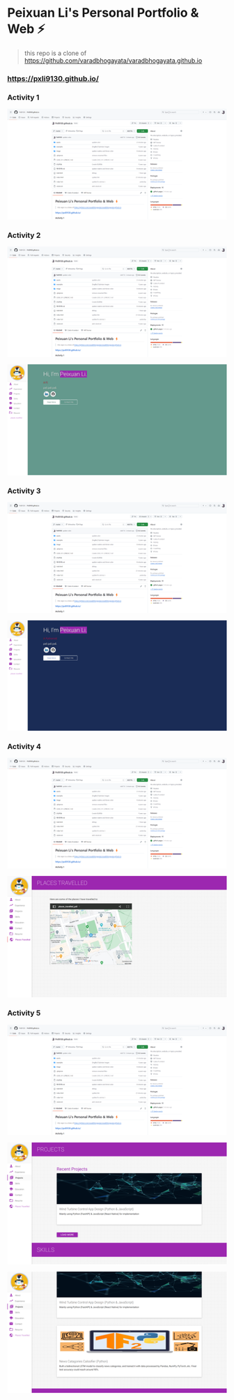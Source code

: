 # Peixuan Li's Personal Portfolio & Web ⚡️

> this repo is a clone of https://github.com/varadbhogayata/varadbhogayata.github.io

### https://pxli9130.github.io/

### Activity 1
<p align="center"> 
  <kbd>
    <a href="https://pxli9130.github.io/" target="_blank"><img src="image/a1_2.png">
  </a>
  </kbd>
</p>

### Activity 2
<p align="center"> 
  <kbd>
    <a href="https://pxli9130.github.io/" target="_blank"><img src="image/a1_2.png">
  </a>
  </kbd>
</p>

<p align="center"> 
  <kbd>
    <a href="https://pxli9130.github.io/" target="_blank"><img src="image/a2_2.png">
  </a>
  </kbd>
</p>

### Activity 3
<p align="center"> 
  <kbd>
    <a href="https://pxli9130.github.io/" target="_blank"><img src="image/a1_2.png">
  </a>
  </kbd>
</p>

<p align="center"> 
  <kbd>
    <a href="https://pxli9130.github.io/" target="_blank"><img src="image/a3.png">
  </a>
  </kbd>
</p>

### Activity 4
<p align="center"> 
  <kbd>
    <a href="https://pxli9130.github.io/" target="_blank"><img src="image/a1_2.png">
  </a>
  </kbd>
</p>

<p align="center"> 
  <kbd>
    <a href="https://pxli9130.github.io/" target="_blank"><img src="image/a4_n.png">
  </a>
  </kbd>
</p>

### Activity 5
<p align="center"> 
  <kbd>
    <a href="https://pxli9130.github.io/" target="_blank"><img src="image/a1_2.png">
  </a>
  </kbd>
</p>

<p align="center"> 
  <kbd>
    <a href="https://pxli9130.github.io/" target="_blank"><img src="image/a5_n1.png">
  </a>
  </kbd>
</p>

<p align="center"> 
  <kbd>
    <a href="https://pxli9130.github.io/" target="_blank"><img src="image/a5_n2.png">
  </a>
  </kbd>
</p>
